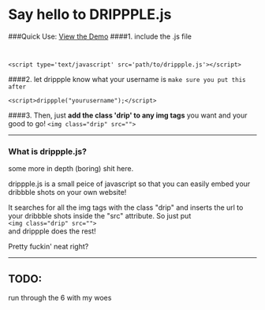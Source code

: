 <h1>Say hello to DRIPPPLE.js</h1>

###Quick Use:
<a href="http://brandonmowat.github.io/drippple.js/">View the Demo</a>
####1. include the .js file
<pre><code>

&lt;script type='text/javascript' src='path/to/drippple.js'&gt;&lt;/script&gt;
</code></pre>
####2. let drippple know what your username is
`make sure you put this after`
<pre><code>&lt;script&gt;drippple("yourusername");&lt;/script&gt;
</code></pre>
<p></p>
####3. Then, just <strong>add the class 'drip' to any img tags</strong> you want and your good to go!
<code>&lt;img class="drip" src=""&gt;</code>

<hr></hr>

<h3>What is drippple.js?</h3>
<p>some more in depth (boring) shit here.</p>
<p>drippple.js is a small peice of javascript so that you can easily embed your dribbble shots on your own website!</p>
<p>It searches for all the img tags with the class "drip" and inserts the url to your dribbble shots inside the "src" attribute. So just put </br><code>&lt;img class="drip" src=""&gt;</code></br> and drippple does the rest!</p>
<p>Pretty fuckin' neat right?</p>

<hr></hr>

<h2>TODO:</h2>
run through the 6 with my woes
